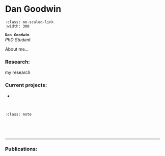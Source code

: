 # Dan Goodwin

```{image} ../../img/members/dangoodwin.jpg 
:class: no-scaled-link
:width: 300
```

**`Dan Goodwin`**  
_PhD Student_  
[<i class="fa-brands fa-twitter fa-lg" style="color:#2a67cf"></i>]()
[<i class="fa-brands fa-linkedin-in fa-lg" style="color:#5a97d8"></i>](https://www.linkedin.com/in/daniel-goodwin-96173421b/?originalSubdomain=uk)
[<i class="fa-solid fa-building-columns" style="color: #d74242;"></i>](http://www.bristol.ac.uk/phys-pharm-neuro/)
[<i class="fa-brands fa-github" style="color: #696969;"></i>]()
[<i class="fa-solid fa-envelope"></i>](mailto:daniel.goodwin@bristol.ac.uk)
<!--[<i class="fa-brands fa-researchgate" style="color: #57dba8;"></i>](https://www.researchgate.com)-->
<!--[<i class="fa-brands fa-orcid" style="color: #6eee5d;"></i>](https://www.orcid.org)-->

About me... 

### Research:
 
my research 


### Current projects:

- 


&nbsp;


```{admonition} Outside of the lab
:class: note



``` 


&nbsp;

---


### Publications:


